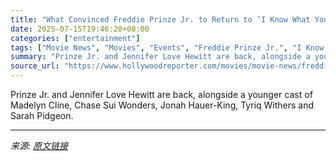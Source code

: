 ```yaml
---
title: "What Convinced Freddie Prinze Jr. to Return to ‘I Know What You Did Last Summer’"
date: 2025-07-15T19:46:20+08:00
categories: ["entertainment"]
tags: ["Movie News", "Movies", "Events", "Freddie Prinze Jr.", "I Know What You Did Last Summer", "Jennifer Love Hewitt", "Madelyn Cline", "Sarah Michelle Gellar"]
summary: "Prinze Jr. and Jennifer Love Hewitt are back, alongside a younger cast of Madelyn Cline, Chase Sui Wonders, Jonah Hauer-King, Tyriq Withers and Sarah Pidgeon."
source_url: "https://www.hollywoodreporter.com/movies/movie-news/freddie-prinze-jr-return-i-know-what-you-did-last-summer-1236315459/"
---
```


Prinze Jr. and Jennifer Love Hewitt are back, alongside a younger cast of Madelyn Cline, Chase Sui Wonders, Jonah Hauer-King, Tyriq Withers and Sarah Pidgeon.

---

*来源: [原文链接](https://www.hollywoodreporter.com/movies/movie-news/freddie-prinze-jr-return-i-know-what-you-did-last-summer-1236315459/)*

